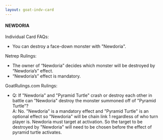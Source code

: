 ```yaml
---
layout: goat-indv-card
---
```


#### NEWDORIA

Individual Card FAQs:

*   You can destroy a face-down monster with "Newdoria".

Netrep Rulings:

*   The owner of “Newdoria” decides which monster will be destroyed by “Newdoria’s” effect.
*   “Newdoria’s” effect is mandatory.

GoatRulings.com Rulings:

*   Q: If "Newdoria" and "Pyramid Turtle" crash or destroy each other in battle can "Newdoria" destroy the monster summoned off of "Pyramid Turtle"?  
    A: No. "Newdoria" is a mandatory effect and "Pyramid Turtle" is an optional effect so "Newdoria" will be chain link 1 regardless of who turn player is. Newdoria must target at activation. So the target to be destroyed by "Newdoria" will need to be chosen before the effect of pyramid turtle activates.
